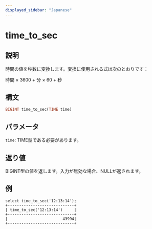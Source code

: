 ```yaml
---
displayed_sidebar: "Japanese"
---
```


# time_to_sec

## 説明

時間の値を秒数に変換します。変換に使用される式は次のとおりです：

時間 × 3600 + 分 × 60 + 秒

## 構文

```Haskell
BIGINT time_to_sec(TIME time)
```

## パラメータ

`time`: TIME型である必要があります。

## 返り値

BIGINT型の値を返します。入力が無効な場合、NULLが返されます。

## 例

```plain text
select time_to_sec('12:13:14');
+-----------------------------+
| time_to_sec('12:13:14')     |
+-----------------------------+
|                        43994|
+-----------------------------+
```

